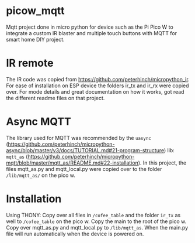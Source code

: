 # picow_mqtt
Mqtt project done in micro python for device such as the Pi Pico W to integrate a custom IR blaster and multiple touch buttons with MQTT for smart home DIY project.

# IR remote
The IR code was copied from https://github.com/peterhinch/micropython_ir. For ease of installation on ESP device the folders ir_tx and ir_rx were copied over. For mode details and great documentation on how it works, got read the different readme files on that project.

# Async MQTT 
The library used for MQTT was recommended by the `uasync` (https://github.com/peterhinch/micropython-async/blob/master/v3/docs/TUTORIAL.md#21-program-structure) lib: `mqtt_as` (https://github.com/peterhinch/micropython-mqtt/blob/master/mqtt_as/README.md#22-installation). In this project, the files mqtt_as.py and mqtt_local.py were copied over to the folder `/lib/mqtt_as/` on the pico w. 

# Installation
Using THONY: Copy over all files in `/cofee_table` and the folder `ir_tx` as well to `/cofee_table` on the pico w. Copy the main to the root of the pico w. Copy over mqtt_as.py and mqtt_local.py to `/lib/mqtt_as`. When the main.py file will run automatically when the device is powered on. 